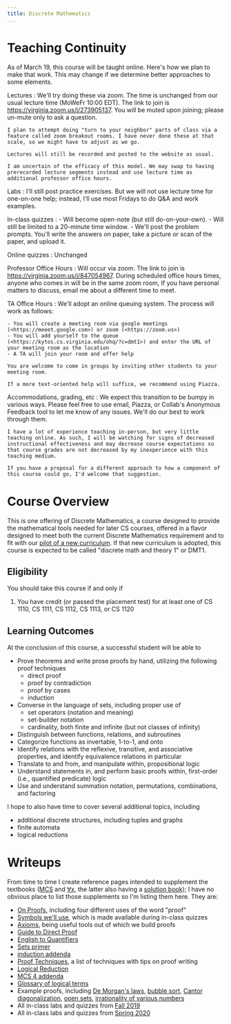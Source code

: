 ```yaml
---
title: Discrete Mathematics
...
```


# Teaching Continuity

As of March 19, this course will be taught online. Here's how we plan to make that work. This may change if we determine better approaches to some elements.

Lectures
:   We'll try doing these via zoom. The time is unchanged from our usual lecture time (MoWeFr 10:00 EDT). The link to join is <https://virginia.zoom.us/j/273905137>. You will be muted upon joining; please un-mute only to ask a question.
    
    I plan to attempt doing "turn to your neighbor" parts of class via a feature called zoom breakout rooms. I have never done these at that scale, so we might have to adjust as we go.
    
    Lectures will still be recorded and posted to the website as usual.
    
    I am uncertain of the efficacy of this model. We may swap to having prerecorded lecture segments instead and use lecture time as additional professor office hours.

Labs
:   I'll still post practice exercises. But we will not use lecture time for one-on-one help; instead, I'll use most Fridays to do Q&A and work examples.

In-class quizzes
:   - Will become open-note (but still do-on-your-own).
    - Will still be limited to a 20-minute time window.
    - We'll post the problem prompts. You'll write the answers on paper, take a picture or scan of the paper, and upload it.

Online quizzes
:   Unchanged

Professor Office Hours
:   Will occur via zoom. The link to join is <https://virginia.zoom.us/j/847054967>. During scheduled office hours times, anyone who comes in will be in the same zoom room, If you have personal matters to discuss, email me about a different time to meet.

TA Office Hours
:   We'll adopt an online queuing system. The process will work as follows:
    
    - You will create a meeting room via google meetings (<https://meeet.google.com>) or zoom (<https://zoom.us>)
    - You will add yourself to the queue (<https://kytos.cs.virginia.edu/ohq/?c=dmt1>) and enter the URL of your meeting room as the location
    - A TA will join your room and offer help
    
    You are welcome to come in groups by inviting other students to your meeting room.

    If a more text-oriented help will suffice, we recommend using Piazza.

Accommodations, grading, etc
:   We expect this transition to be bumpy in various ways. Please feel free to use email, Piazza, or Collab's Anonymous Feedback tool to let me know of any issues. We'll do our best to work through them.
    
    I have a lot of experience teaching in-person, but very little teaching online. As such, I will be watching for signs of decreased instructional effectiveness and may decrease course expectations so that course grades are not decreased by my inexperience with this teaching medium.
    
    If you have a proposal for a different approach to how a component of this course could go, I'd welcome that suggestion.



# Course Overview 

This is one offering of Discrete Mathematics,
a course designed to provide the mathematical tools needed for later CS courses,
offered in a flavor designed to meet both the current Discrete Mathematics requirement and to fit with our [pilot of a new curriculum](http://pilot.cs.virginia.edu/).
If that new curriculum is adopted, this course is expected to be called "discrete math and theory 1" or DMT1.

## Eligibility

You should take this course if and only if

1. You have credit (or passed the placement test) for at least one of CS 1110, CS 1111, CS 1112, CS 1113, or CS 1120

## Learning Outcomes

At the conclusion of this course, a successful student will be able to

- Prove theorems and write prose proofs by hand, utilizing the following proof techniques
    - direct proof
    - proof by contradiction
    - proof by cases
    - induction
- Converse in the language of sets, including proper use of
    - set operators (notation and meaning)
    - set-builder notation
    - cardinality, both finite and infinite (but not classes of infinity)
- Distinguish between functions, relations, and subroutines
- Categorize functions as invertable, 1-to-1, and onto
- Identify relations with the reflexive, transitive, and associative properties, and identify equivalence relations in particular
- Translate to and from, and manipulate within, propositional logic
- Understand statements in, and perform basic proofs within, first-order (i.e., quantified predicate) logic
- Use and understand summation notation, permutations, combinations, and factoring

I hope to also have time to cover several additional topics, including

- additional discrete structures, including tuples and graphs
- finite automata
- logical reductions

# Writeups

From time to time I create reference pages intended to supplement the textbooks ([MCS](files/mcs.pdf) and [∀x](files/forallx.pdf), the latter also having a [solution book](http://forallx.openlogicproject.org/solutions/forallxsol.pdf));
I have no obvious place to list those supplements so I'm listing them here. They are:

- [On Proofs](proofs.html), including four different uses of the word "proof"
- [Symbols we'll use](symbols.html), which is made available during in-class quizzes
- [Axioms](axioms.html), being useful tools out of which we build proofs
- [Guide to Direct Proof](direct.html)
- [English to Quantifiers](eng2quant.html)
- [Sets primer](sets.html)
- [induction addenda](induction.html)
- [Proof Techniques](techniques-q8.html), a list of techniques with tips on proof writing
- [Logical Reduction](reducibility.html)
- [MCS 4 addenda](chap4.html)
- [Glossary of logical terms](glossary.html)
- Example proofs, including [De Morgan's laws](demorgan.html), [bubble sort](bubble.html), [Cantor diagonalization](cantor.html), [open sets](openset.html), [irrationality of various numbers](irrationality.html)
- All in-class labs and quizzes from [Fall 2019](files/f2019)
- All in-class labs and quizzes from [Spring 2020](files/f2020)

